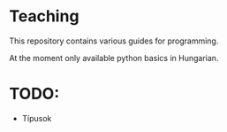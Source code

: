 # Teaching

This repository contains various guides for programming.

At the moment only available python basics in Hungarian.

# TODO:
* Típusok
